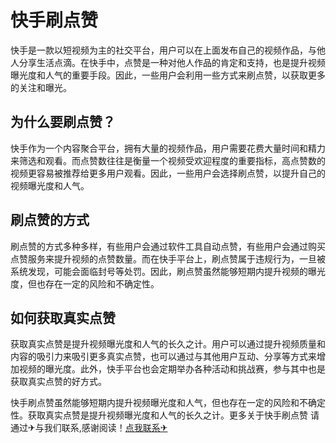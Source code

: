 # 快手刷点赞

快手是一款以短视频为主的社交平台，用户可以在上面发布自己的视频作品，与他人分享生活点滴。在快手中，点赞是一种对他人作品的肯定和支持，也是提升视频曝光度和人气的重要手段。因此，一些用户会利用一些方式来刷点赞，以获取更多的关注和曝光。

## 为什么要刷点赞？

快手作为一个内容聚合平台，拥有大量的视频作品，用户需要花费大量时间和精力来筛选和观看。而点赞数往往是衡量一个视频受欢迎程度的重要指标，高点赞数的视频更容易被推荐给更多用户观看。因此，一些用户会选择刷点赞，以提升自己的视频曝光度和人气。

## 刷点赞的方式

刷点赞的方式多种多样，有些用户会通过软件工具自动点赞，有些用户会通过购买点赞服务来提升视频的点赞数量。而在快手平台上，刷点赞属于违规行为，一旦被系统发现，可能会面临封号等处罚。因此，刷点赞虽然能够短期内提升视频的曝光度，但也存在一定的风险和不确定性。

## 如何获取真实点赞

获取真实点赞是提升视频曝光度和人气的长久之计。用户可以通过提升视频质量和内容的吸引力来吸引更多真实点赞，也可以通过与其他用户互动、分享等方式来增加视频的曝光度。此外，快手平台也会定期举办各种活动和挑战赛，参与其中也是获取真实点赞的好方式。

快手刷点赞虽然能够短期内提升视频曝光度和人气，但也存在一定的风险和不确定性。获取真实点赞是提升视频曝光度和人气的长久之计。更多关于快手刷点赞 请通过✈与我们联系,感谢阅读！[点我联系✈](https://img.k02.cc)